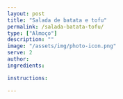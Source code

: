 ```yaml
---
layout: post
title: "Salada de batata e tofu"
permalink: /salada-batata-tofu/
type: ["Almoço"]
description: ""
image: "/assets/img/photo-icon.png"
serve: 2
author: 
ingredients:

instructions:

---
```

